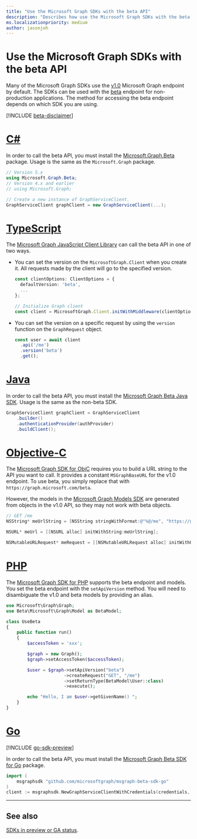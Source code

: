 ```yaml
---
title: "Use the Microsoft Graph SDKs with the beta API"
description: "Describes how use the Microsoft Graph SDKs with the beta version of the API."
ms.localizationpriority: medium
author: jasonjoh
---
```


# Use the Microsoft Graph SDKs with the beta API

Many of the Microsoft Graph SDKs use the [v1.0](/graph/api/overview?view=graph-rest-1.0&preserve-view=false) Microsoft Graph endpoint by default. The SDKs can be used with the [beta](/graph/api/overview?view=graph-rest-beta&preserve-view=true) endpoint for non-production applications. The method for accessing the beta endpoint depends on which SDK you are using.

[!INCLUDE [beta-disclaimer](../../api-reference/includes/beta-disclaimer.md)]

<!-- markdownlint-disable MD025 -->
# [C#](#tab/CS)

In order to call the beta API, you must install the [Microsoft.Graph.Beta](https://www.nuget.org/packages/Microsoft.Graph.Beta) package. Usage is the same as the `Microsoft.Graph` package.

```csharp
// Version 5.x
using Microsoft.Graph.Beta;
// Version 4.x and earlier
// using Microsoft.Graph;

// Create a new instance of GraphServiceClient.
GraphServiceClient graphClient = new GraphServiceClient(...);
```

# [TypeScript](#tab/typeScript)

The [Microsoft Graph JavaScript Client Library](https://github.com/microsoftgraph/msgraph-sdk-javascript) can call the beta API in one of two ways.

- You can set the version on the `MicrosoftGraph.Client` when you create it. All requests made by the client will go to the specified version.

    ```typescript
    const clientOptions: ClientOptions = {
      defaultVersion: 'beta',
      ...
    };

    // Initialize Graph client
    const client = MicrosoftGraph.Client.initWithMiddleware(clientOptions);
    ```

- You can set the version on a specific request by using the `version` function on the `GraphRequest` object.

    ```typescript
    const user = await client
      .api('/me')
      .version('beta')
      .get();
    ```

# [Java](#tab/Java)

In order to call the beta API, you must install the [Microsoft Graph Beta Java SDK](https://github.com/microsoftgraph/msgraph-beta-sdk-java). Usage is the same as the non-beta SDK.

```Java
GraphServiceClient graphClient = GraphServiceClient
    .builder()
    .authenticationProvider(authProvider)
    .buildClient();
```

# [Objective-C](#tab/Objective-C)

The [Microsoft Graph SDK for ObjC](https://github.com/microsoftgraph/msgraph-sdk-objc) requires you to build a URL string to the API you want to call. It provides a constant `MSGraphBaseURL` for the v1.0 endpoint. To use beta, you simply replace that with `https://graph.microsoft.com/beta`.

However, the models in the [Microsoft Graph Models SDK](https://github.com/microsoftgraph/msgraph-sdk-objc-models) are generated from objects in the v1.0 API, so they may not work with beta objects.

```objectivec
// GET /me
NSString* meUrlString = [NSString stringWithFormat:@"%@/me", "https://graph.microsoft.com/beta"];

NSURL* meUrl = [[NSURL alloc] initWithString:meUrlString];

NSMutableURLRequest* meRequest = [[NSMutableURLRequest alloc] initWithURL:meUrl];
```

# [PHP](#tab/PHP)

The [Microsoft Graph SDK for PHP](https://github.com/microsoftgraph/msgraph-sdk-php) supports the beta endpoint and models. You set the beta endpoint with the `setApiVersion` method. You will need to disambiguate the v1.0 and beta models by providing an alias.

```php
use Microsoft\Graph\Graph;
use Beta\Microsoft\Graph\Model as BetaModel;

class UseBeta
{
    public function run()
    {
        $accessToken = 'xxx';

        $graph = new Graph();
        $graph->setAccessToken($accessToken);

        $user = $graph->setApiVersion("beta")
                      ->createRequest("GET", "/me")
                      ->setReturnType(BetaModel\User::class)
                      ->execute();

        echo "Hello, I am $user->getGivenName() ";
    }
}
```

# [Go](#tab/Go)

[!INCLUDE [go-sdk-preview](../../includes/go-sdk-preview.md)]

In order to call the beta API, you must install the [Microsoft Graph Beta SDK for Go](https://github.com/microsoftgraph/msgraph-beta-sdk-go) package.

```go
import (
    msgraphsdk "github.com/microsoftgraph/msgraph-beta-sdk-go"
)
client := msgraphsdk.NewGraphServiceClientWithCredentials(credentials, scopes)
```

---


## See also
[SDKs in preview or GA status](sdks-overview.md#sdks-in-preview-or-ga-status).
